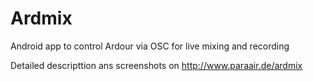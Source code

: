 # Ardmix

Android app to control Ardour via OSC for live mixing and recording

Detailed descripttion ans screenshots on http://www.paraair.de/ardmix

